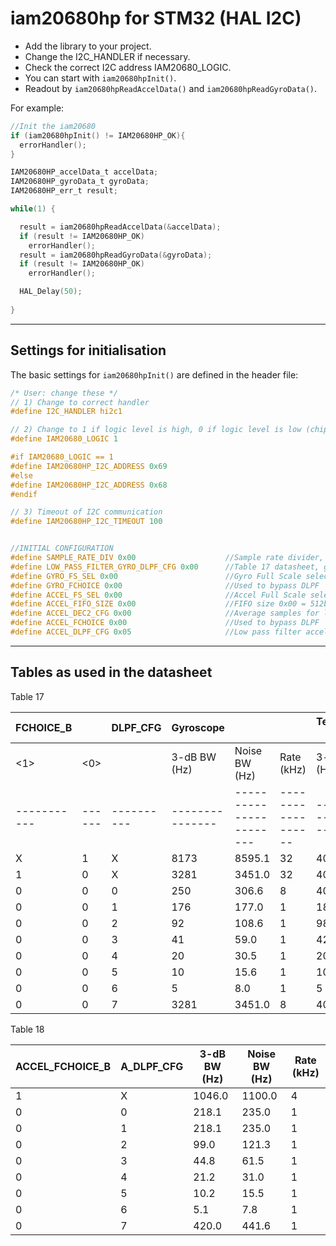 # iam20680hp for STM32 (HAL I2C)

- Add the library to your project.
- Change the I2C_HANDLER if necessary. 
- Check the correct I2C address IAM20680_LOGIC. 
- You can start with `iam20680hpInit()`.
- Readout by `iam20680hpReadAccelData()` and `iam20680hpReadGyroData()`.

For example:

```c
//Init the iam20680
if (iam20680hpInit() != IAM20680HP_OK){
  errorHandler();
}

IAM20680HP_accelData_t accelData;
IAM20680HP_gyroData_t gyroData;
IAM20680HP_err_t result;

while(1) {

  result = iam20680hpReadAccelData(&accelData);
  if (result != IAM20680HP_OK)
    errorHandler();
  result = iam20680hpReadGyroData(&gyroData);
  if (result != IAM20680HP_OK)
    errorHandler();

  HAL_Delay(50);
  
}

```
---


## Settings for initialisation

The basic settings for `iam20680hpInit()` are defined in the header file:

```c
/* User: change these */
// 1) Change to correct handler
#define I2C_HANDLER hi2c1

// 2) Change to 1 if logic level is high, 0 if logic level is low (chip has 2 addresses)
#define IAM20680_LOGIC 1

#if IAM20680_LOGIC == 1
#define IAM20680HP_I2C_ADDRESS 0x69
#else
#define IAM20680HP_I2C_ADDRESS 0x68
#endif

// 3) Timeout of I2C communication
#define IAM20680HP_I2C_TIMEOUT 100


//INITIAL CONFIGURATION
#define SAMPLE_RATE_DIV 0x00                    //Sample rate divider, 0x09 = 1khz/(1+9) = 100hz
#define LOW_PASS_FILTER_GYRO_DLPF_CFG 0x00      //Table 17 datasheet, gyro low pass filter
#define GYRO_FS_SEL 0x00                        //Gyro Full Scale select
#define GYRO_FCHOICE 0x00                       //Used to bypass DLPF
#define ACCEL_FS_SEL 0x00                       //Accel Full Scale select
#define ACCEL_FIFO_SIZE 0x00                    //FIFO size 0x00 = 512byte
#define ACCEL_DEC2_CFG 0x00                     //Average samples for low power mode
#define ACCEL_FCHOICE 0x00                      //Used to bypass DLPF
#define ACCEL_DLPF_CFG 0x05                     //Low pass filter accelerometer 
```
---

## Tables as used in the datasheet

Table 17

| FCHOICE_B |      | DLPF_CFG | Gyroscope     |                       |                  | Temperature Sensor  |
|-----------|------|----------|---------------|-----------------------|------------------|---------------------|
| <1>       | <0>  |          | 3-dB BW (Hz)  | Noise BW (Hz)         | Rate (kHz)       | 3-dB BW (Hz)         |
|-----------|------|----------|---------------|-----------------------|------------------|---------------------|
| X         | 1    | X        | 8173          | 8595.1                | 32               | 4000                |
| 1         | 0    | X        | 3281          | 3451.0                | 32               | 4000                |
| 0         | 0    | 0        | 250           | 306.6                 | 8                | 4000                |
| 0         | 0    | 1        | 176           | 177.0                 | 1                | 188                 |
| 0         | 0    | 2        | 92            | 108.6                 | 1                | 98                  |
| 0         | 0    | 3        | 41            | 59.0                  | 1                | 42                  |
| 0         | 0    | 4        | 20            | 30.5                  | 1                | 20                  |
| 0         | 0    | 5        | 10            | 15.6                  | 1                | 10                  |
| 0         | 0    | 6        | 5             | 8.0                   | 1                | 5                   |
| 0         | 0    | 7        | 3281          | 3451.0                | 8                | 4000                |


Table 18

| ACCEL_FCHOICE_B | A_DLPF_CFG | 3-dB BW (Hz) | Noise BW (Hz) | Rate (kHz) |
|-----------------|------------|--------------|---------------|------------|
| 1               | X          | 1046.0       | 1100.0        | 4          |
| 0               | 0          | 218.1        | 235.0         | 1          |
| 0               | 1          | 218.1        | 235.0         | 1          |
| 0               | 2          | 99.0         | 121.3         | 1          |
| 0               | 3          | 44.8         | 61.5          | 1          |
| 0               | 4          | 21.2         | 31.0          | 1          |
| 0               | 5          | 10.2         | 15.5          | 1          |
| 0               | 6          | 5.1          | 7.8           | 1          |
| 0               | 7          | 420.0        | 441.6         | 1          |

